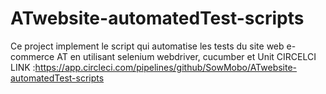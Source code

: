 # ATwebsite-automatedTest-scripts
Ce project implement le script qui automatise les tests du site web e-commerce AT en utilisant selenium webdriver, cucumber et Unit 
CIRCELCI LINK :https://app.circleci.com/pipelines/github/SowMobo/ATwebsite-automatedTest-scripts
